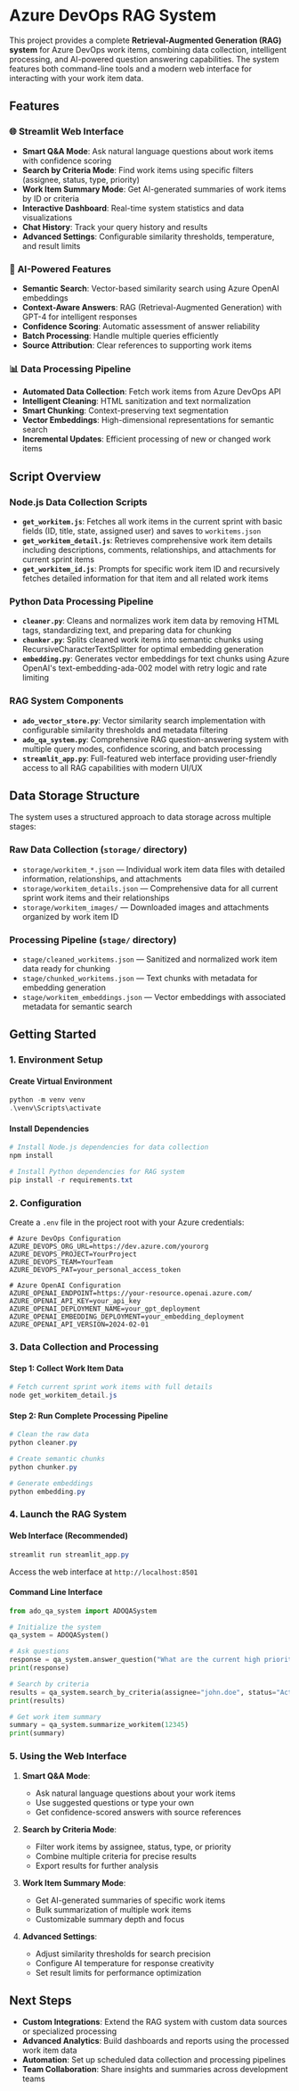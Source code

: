 # Azure DevOps RAG System

This project provides a complete **Retrieval-Augmented Generation (RAG) system** for Azure DevOps work items, combining data collection, intelligent processing, and AI-powered question answering capabilities. The system features both command-line tools and a modern web interface for interacting with your work item data.

## Features

### 🌐 **Streamlit Web Interface**
- **Smart Q&A Mode**: Ask natural language questions about work items with confidence scoring
- **Search by Criteria Mode**: Find work items using specific filters (assignee, status, type, priority)
- **Work Item Summary Mode**: Get AI-generated summaries of work items by ID or criteria
- **Interactive Dashboard**: Real-time system statistics and data visualizations
- **Chat History**: Track your query history and results
- **Advanced Settings**: Configurable similarity thresholds, temperature, and result limits

### 🤖 **AI-Powered Features**
- **Semantic Search**: Vector-based similarity search using Azure OpenAI embeddings
- **Context-Aware Answers**: RAG (Retrieval-Augmented Generation) with GPT-4 for intelligent responses
- **Confidence Scoring**: Automatic assessment of answer reliability
- **Batch Processing**: Handle multiple queries efficiently
- **Source Attribution**: Clear references to supporting work items

### 📊 **Data Processing Pipeline**
- **Automated Data Collection**: Fetch work items from Azure DevOps API
- **Intelligent Cleaning**: HTML sanitization and text normalization
- **Smart Chunking**: Context-preserving text segmentation
- **Vector Embeddings**: High-dimensional representations for semantic search
- **Incremental Updates**: Efficient processing of new or changed work items

## Script Overview

### **Node.js Data Collection Scripts**
- **`get_workitem.js`**: Fetches all work items in the current sprint with basic fields (ID, title, state, assigned user) and saves to `workitems.json`
- **`get_workitem_detail.js`**: Retrieves comprehensive work item details including descriptions, comments, relationships, and attachments for current sprint items
- **`get_workitem_id.js`**: Prompts for specific work item ID and recursively fetches detailed information for that item and all related work items

### **Python Data Processing Pipeline**
- **`cleaner.py`**: Cleans and normalizes work item data by removing HTML tags, standardizing text, and preparing data for chunking
- **`chunker.py`**: Splits cleaned work items into semantic chunks using RecursiveCharacterTextSplitter for optimal embedding generation
- **`embedding.py`**: Generates vector embeddings for text chunks using Azure OpenAI's text-embedding-ada-002 model with retry logic and rate limiting

### **RAG System Components**
- **`ado_vector_store.py`**: Vector similarity search implementation with configurable similarity thresholds and metadata filtering
- **`ado_qa_system.py`**: Comprehensive RAG question-answering system with multiple query modes, confidence scoring, and batch processing
- **`streamlit_app.py`**: Full-featured web interface providing user-friendly access to all RAG capabilities with modern UI/UX

## Data Storage Structure

The system uses a structured approach to data storage across multiple stages:

### **Raw Data Collection (`storage/` directory)**
- `storage/workitem_*.json` — Individual work item data files with detailed information, relationships, and attachments
- `storage/workitem_details.json` — Comprehensive data for all current sprint work items and their relationships
- `storage/workitem_images/` — Downloaded images and attachments organized by work item ID

### **Processing Pipeline (`stage/` directory)**
- `stage/cleaned_workitems.json` — Sanitized and normalized work item data ready for chunking
- `stage/chunked_workitems.json` — Text chunks with metadata for embedding generation
- `stage/workitem_embeddings.json` — Vector embeddings with associated metadata for semantic search

## Getting Started

### **1. Environment Setup**

#### Create Virtual Environment
```powershell
python -m venv venv
.\venv\Scripts\activate
```

#### Install Dependencies
```powershell
# Install Node.js dependencies for data collection
npm install

# Install Python dependencies for RAG system
pip install -r requirements.txt
```

### **2. Configuration**

Create a `.env` file in the project root with your Azure credentials:

```env
# Azure DevOps Configuration
AZURE_DEVOPS_ORG_URL=https://dev.azure.com/yourorg
AZURE_DEVOPS_PROJECT=YourProject
AZURE_DEVOPS_TEAM=YourTeam
AZURE_DEVOPS_PAT=your_personal_access_token

# Azure OpenAI Configuration
AZURE_OPENAI_ENDPOINT=https://your-resource.openai.azure.com/
AZURE_OPENAI_API_KEY=your_api_key
AZURE_OPENAI_DEPLOYMENT_NAME=your_gpt_deployment
AZURE_OPENAI_EMBEDDING_DEPLOYMENT=your_embedding_deployment
AZURE_OPENAI_API_VERSION=2024-02-01
```

### **3. Data Collection and Processing**

#### Step 1: Collect Work Item Data
```powershell
# Fetch current sprint work items with full details
node get_workitem_detail.js
```

#### Step 2: Run Complete Processing Pipeline
```powershell
# Clean the raw data
python cleaner.py

# Create semantic chunks
python chunker.py

# Generate embeddings
python embedding.py
```

### **4. Launch the RAG System**

#### Web Interface (Recommended)
```powershell
streamlit run streamlit_app.py
```
Access the web interface at `http://localhost:8501`

#### Command Line Interface
```python
from ado_qa_system import ADOQASystem

# Initialize the system
qa_system = ADOQASystem()

# Ask questions
response = qa_system.answer_question("What are the current high priority bugs?")
print(response)

# Search by criteria
results = qa_system.search_by_criteria(assignee="john.doe", status="Active")
print(results)

# Get work item summary
summary = qa_system.summarize_workitem(12345)
print(summary)
```

### **5. Using the Web Interface**

1. **Smart Q&A Mode**: 
   - Ask natural language questions about your work items
   - Use suggested questions or type your own
   - Get confidence-scored answers with source references

2. **Search by Criteria Mode**:
   - Filter work items by assignee, status, type, or priority
   - Combine multiple criteria for precise results
   - Export results for further analysis

3. **Work Item Summary Mode**:
   - Get AI-generated summaries of specific work items
   - Bulk summarization of multiple work items
   - Customizable summary depth and focus

4. **Advanced Settings**:
   - Adjust similarity thresholds for search precision
   - Configure AI temperature for response creativity
   - Set result limits for performance optimization

## Next Steps

- **Custom Integrations**: Extend the RAG system with custom data sources or specialized processing
- **Advanced Analytics**: Build dashboards and reports using the processed work item data
- **Automation**: Set up scheduled data collection and processing pipelines
- **Team Collaboration**: Share insights and summaries across development teams
